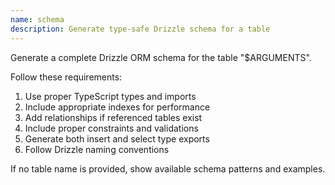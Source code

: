 ```yaml
---
name: schema
description: Generate type-safe Drizzle schema for a table
---
```


Generate a complete Drizzle ORM schema for the table "$ARGUMENTS".

Follow these requirements:

1. Use proper TypeScript types and imports
2. Include appropriate indexes for performance
3. Add relationships if referenced tables exist
4. Include proper constraints and validations
5. Generate both insert and select type exports
6. Follow Drizzle naming conventions

If no table name is provided, show available schema patterns and examples.